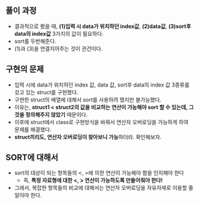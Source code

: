 ## 풀이 과정
  - 결과적으로 봤을 때, **(1)입력 시 data가 위치하던 index값**, **(2)data값**, **(3)sort후 data의 index값** 3가지의 값이 필요하다.
  - sort를 두번해준다.
  - (1)과 (3)을 연결지어주는 것이 관건이다.

## 구현의 문제
  - 입력 시에 data가 위치하던 index 값, data 값, sort후 data의 index 값 3종류를 갖고 있는 struct를 구현했다.
  - 구현한 struct의 배열에 대해서 sort를 사용하려 했지만 불가능했다. 
  - 이유는, **struct1 < struct2의 값을 비교하는 연산이 가능해야 sort 할 수 있는데, 그것을 정의해주지 않았기** 때문이다.
  - 이후에 struct에서 class로 구현방식을 바꿔서 연산자 오버로딩을 가능하게 하여 문제를 해결했다.
  - **struct끼리도, 연산자 오버로딩이 찾아보니 가능**하더라. 확인해보자.

## SORT에 대해서
  - sort의 대상이 되는 항목들의 <, >에 의한 연산이 가능해야 함을 인지해야 한다
    - 즉, **특정 자료형에 대한 <, > 연산이 가능하도록 만들어줘야 한다!**
  - 그래서, 복잡한 항목들의 비교에 대해서는 연산자 오버로딩을 자유자재로 이용할 줄 알아야 한다.
